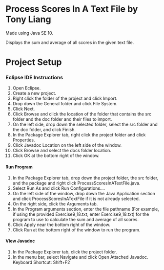 # Process Scores In A Text File by Tony Liang

Made using Java SE 10.

Displays the sum and average of all scores in the given text file.

# Project Setup

### Eclipse IDE Instructions
1. Open Eclipse.
2. Create a new project.
3. Right click the folder of the project and click Import.
4. Drop down the General folder and click File System.
5. Click Next.
6. Click Browse and click the location of the folder that contains the src folder and the doc folder and their files to import.
7. On the left side, drop down the selected folder, select the src folder and the doc folder, and click Finish.
8. In the Package Explorer tab, right click the project folder and click Properties.
9. Click Javadoc Location on the left side of the window.
10. Click Browse and select the docs folder location.
11. Click OK at the bottom right of the window.

#### Run Program
1. In the Package Explorer tab, drop down the project folder, the src folder, and the package and right click ProcessScoresInATextFile.java.
2. Select Run As and click Run Configurations....
3. On the left side of the window, drop down the Java Application section and click ProcessScoresInATextFile if it is not already selected.
4. On the right side, click the Arguments tab.
5. In the Program arguments section, enter the file pathname (For example, if using the provided Exercise9_18.txt, enter Exercise9_18.txt) for the program to use to calculate the sum and average of all scores.
6. Click Apply near the bottom right of the window.
7. Click Run at the bottom right of the window to run the program.

#### View Javadoc
1. In the Package Explorer tab, click the project folder.
2. In the menu bar, select Navigate and click Open Attached Javadoc. Keyboard Shortcut: Shift+F2